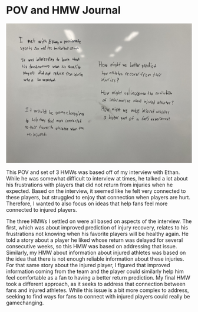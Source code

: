 # POV and HMW Journal

![IMG_2559](IMG_2559.jpg)

This POV and set of 3 HMWs was based off of my interview with Ethan. While he was somewhat difficult to interview at times, he talked a lot about his frustrations with players that did not return from injuries when he expected. Based on the interview, it seemed like he felt very connected to these players, but struggled to enjoy that connection when players are hurt. Therefore, I wanted to also focus on ideas that help fans feel more connected to injured players.

The three HMWs I settled on were all based on aspects of the interview. The first, which was about improved prediction of injury recovery, relates to his frustrations not knowing when his favorite players will be healthy again. He told a story about a player he liked whose return was delayed for several consecutive weeks, so this HMW was based on addressing that issue. Similarly, my HMW about information about injured athletes was based on the idea that there is not enough reliable information about these injuries. For that same story about the injured player, I figured that improved information coming from the team and the player could similarly help him feel comfortable as a fan to having a better return prediction. My final HMW took a different approach, as it seeks to address that connection between fans and injured athletes. While this issue is a bit more complex to address, seeking to find ways for fans to connect with injured players could really be gamechanging.
